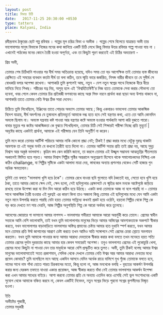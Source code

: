 ```yaml
---
layout: post
title: বিভার চিঠি
date:   2017-11-25 20:30:00 +0530
type: tatters
place: Kalyani, India
---
```


রবীন্দ্রনাথ ঠাকুরের ছোট গল্প রবিবার । গল্পের  মূল চরিত্র বিভা ও অভীক । গল্পের শেষে বিলেতে যাত্রারত অভী তার ভালোবাসার মানুষ বিভাকে নিজের মনের কথা জানিয়ে একটি চিঠি লেখে কিন্তু বিভার উত্তর রবিবার গল্পে পাওয়া যায় না । এখানেই পাঠকের মনের কোনে তৈরী হওয়া অপূর্ণতা, এবং তা কিছুটা পূরণ করতেই এই চিঠির অবতারণা -
<!--more-->

প্রিয় অভী,

তোমার শেষ চিঠিখানি পাওয়ার পর দীর্ঘ সময় অতিক্রান্ত হয়েছে, যদিও সময় তো বড় আপেক্ষিক তাই তোমার ব্যস্ত জীবনের প্রেক্ষিতে এই সময়ের ব্যবধান কতটা দীর্ঘ তা বলা কঠিন, 
তবে স্মৃতি ভারে জর্জরিত, নিসঙ্গ নারীর জীবনে তা যে সুদীর্ঘ সে বোধকরি বলার অপেক্ষা রাখেনা। আশাকরি তুমি কুশলেই আছ, নতুন  - দেশ নতুন স্বপ্নের সাথে নিজেকে ধীরে ধীরে
মানিয়ে নিতে শিখছ। শরীরের যত্ন নিয়, অসুস্থ হলে এই 'বিশ্বহিতৈষিণী'র নিজ হাতে  তোমাকে সেবা করার সৌভাগ্য তো হবেনা, খবর পেলে কেবল তোমার চির প্রতিদ্বন্ধী ভগবানের 
কাছে অশ্রু সিক্ত নয়নে প্রার্থনা করা ছাড়া অন্য উপায় থাকবে না, আশাকরি তাতে তোমার নেতি ঈশ্বর ঠিক সারা দেবেন।

চিঠিতে তুমি লিখেছিলে, ইঞ্জিনের তাতে পোড়ার অভ্যাস তোমার আছে ; কিন্তু একবারও ভাবলেনা তোমার আকস্মিক বিদেশ যাত্রায়, দীর্ঘ অদর্শনের যে তুষানলে প্রতিমহুর্তে আমাকে দগ্ধ
হতে হবে সেই যন্ত্রণার কথা, এতে তো আমি কোনদিন অভ্যস্ত ছিলাম না। অভ্যস্ত যন্ত্রনায় কষ্ট পাওয়া আর যন্ত্রণার কষ্টে অভ্যস্ত হওয়ার পার্থক্যটা আশা করি বুঝতে পারো। বাবার মৃত্যুর
পর কষ্টের আকস্মিকতা কে বুঝতে শিখেছিলাম, তোমার চিঠি  সেই শিক্ষারই পরীক্ষা নিচ্ছে প্রতি মুহুর্তে | অদৃষ্টের কাছে একটাই প্রার্থনা, আমাকে এই পরীক্ষায় যেন তিনি অনুর্তীর্ণ না করেন।

তুমি মনে করো তোমার আর্টিস্ট পরিচয়ে আমার নাকি কোনো শ্রদ্ধা নেই; ঠিকই ! শ্রদ্ধা করার মধ্যে যেটুকু দুরত্ব থাকাটা আবশ্যক তা এই অবুঝ মনটা যে কখনো তৈরীই হতে দিলো না। 
তোমার আর্টিস্ট সত্তার প্রতি তাই শ্রদ্ধা নয়, আছে সুদৃঢ় বিশ্বাস আর অকুন্ঠ ভালবাসা। কৃত্রিম স্তব কেন করিনি জানো, তা করলে তোমার এই উজ্জ্বল সম্ভাবনা আত্মতৃপ্তির শীতলতায় অকালেই
স্তিমিত হয়ে পড়ত। আমার বিশ্বাস শিল্পীর সৃষ্ঠির অন্তরালে অনুপ্রেরণা হিসেবে থাকে সমালোচকদের নিক্ষিপ্ত এক কঠিন challange, যা শিল্পীর সৃষ্টিকে একটা আলাদা মাত্রা দেয়, স্তাবকের
অন্যায় প্রশংসার থেকেও সেটি হাজার গুন অধিক ক্ষমতাবান।

তুমিই তো বলতে "ভালবাসা খুশি হয়ে ঠকে"।  তোমার রেখে যাওয়া ছবি গুলোতে যদি ঠকতেই হয়, সেতো হবে খুশি হয়ে ঠকা, তাতে আমার কোনো ক্ষেদ নেই, ক্ষেদ হলো, সেই ছবিগুলোর
প্রেক্ষাপটে যে স্মৃতির জাল মনকে আষ্টেপৃষ্ঠে জড়িয়ে রাখছে তাকে উপেক্ষা করা যা দিন দিন আরো কঠিন হয়ে উঠছে। একটা কথা তোমাকে আজ না বলে পারছি না - তোমার সাথে আকস্মিক
তৈরী হওয়ার এই দুরত্বই এর কারণ কিনা তাও অজানা কিন্তু তোমার এই ছবিগুলোর মধ্যে যেন আমি একটা নতুন মানে উপলব্ধি করতে পারছি যেটা হয়ত তোমার সান্নিধ্যে কখনই প্রকট হয়ে
ওঠেনি, হয়তবা শিল্পীর থেকে শিল্প কে বড় করে দেখতে মণ সায় দেয়নি, আজ শিল্পীর অনুপস্থিতি শিল্প কে আরো অর্থবহ করে তুলেছে।

আবেগের জোয়ারে গা ভাসানো আমার নাপসন্দ - ভালবাসার গভীরতা আমাকে আরো অন্তর্মুখী করে তোলে। প্রেমের স্বাধীন সত্তাকে আমি বেশি ভালোবাসি, তাই যখন তুমি ভালোলাগার মানুষের 
ভিড়ে আমার অস্তিত্বের আবশ্যকতাকে অকপটে স্বীকার করতে, যখন ভালোলাগার বাড়াবাড়িতে ভালবাসার অস্তিত্ব প্রমানের চেষ্টায় আমার হাত দুখানি স্পর্শ করতে, যখন আমার মনে তোমার প্রতি
ঈর্ষা জাগানোর আপ্রাণ চেষ্টা করতে তখন আমিও অতি সঙ্গোপনে সেই প্রেমের চোরা স্রোতে অবগাহন করতাম। যখন তুমি আমাকে পাওয়ার জন্য আমার আরাধ্য দেবতাকে স্বীকার করার কথা
বলতে  তখন মনেহত হয়ত সত্যি তোমার প্রেমের দুর্দাম দুরন্ততার কাছে আমার হার কেবল সময়েরই অপেক্ষা। তবুও ভাললাগত প্রেমের এই লুকোচুরি খেলা, প্রেমের মধ্যে কিছুটা না পাওয়া যেন
তার মাধুর্যকে আরো বেশি প্রস্ফুটিত করে তুলত। অভী, তুমি ঠিকই বলেছ আমার ঈশ্বর মানুষের ভালোবাসাতেই সতত প্রকাশমান, সেদিক থেকে দেখলে তোমার নেতি ঈশ্বর আর আমার আরাধ্য
দেবতার মধ্যে প্রভেদ কোথায়?  তুমি বলেছিলে মনে আছে একদিন আসবে যেদিন অর্ধেক রাত্রে বালিশে মুখ গুঁজে তোমাকে বলতে হবে, নামের সাথে নাম গাঁথা হোতে পারত চিরকালের মতো,
কিন্তু হলো না, আজ মনথেকে বলছি - বৃহতের আকর্ষণ উপলব্ধি করার জন্য যেরকম তফাতে যাওয়া একান্ত প্রয়োজন, আজ স্বীকার করতে বাঁধা নেই তোমার ভালবাসার আকর্ষন উপেক্ষা করা
এখন আমার সাধ্যের বাইরে। আশা করবো তোমার প্রতি যে অন্যায় এতদিন করে এসেছি সেই ভুল সংশোধনের একটি সুযোগ থেকে আমাকে বঞ্চিত করবে না, কেবল একটিই নিবেদন, 
নতুন সপ্নের ভিড়ে পুরনো সপ্নের কুশলীদের বিস্মৃত হওনা।

ইতি <br>
অভীষ্টের পূজারী,<br>
তোমার মধুকরী <br>
